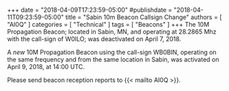 +++
date = "2018-04-09T17:23:59-05:00"
#publishdate = "2018-04-11T09:23:59-05:00"
title = "Sabin 10m Beacon Callsign Change"
authors = [ "AI0Q" ]
categories = [ "Technical" ]
tags = [ "Beacons" ]
+++
The 10M Propagation Beacon; located in Sabin, MN, and operating at
28.2865 Mhz with the call-sign of W0ILO; was deactivated on April 7, 2018.

A *new* 10M Propagation Beacon using the call-sign WB0BIN, operating
on the same frequency and from the same location in Sabin, was activated
on April 9, 2018, at 14:00 UTC.

Please send beacon reception reports to {{< mailto AI0Q >}}.
<!--more-->
